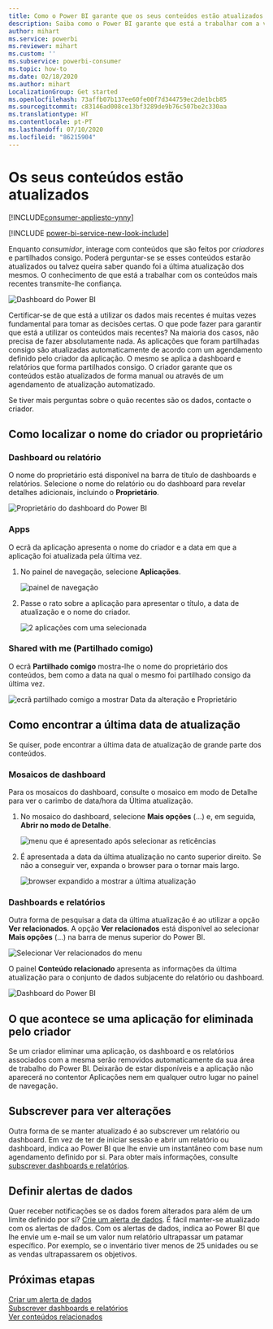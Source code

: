 ```yaml
---
title: Como o Power BI garante que os seus conteúdos estão atualizados
description: Saiba como o Power BI garante que está a trabalhar com a versão mais recente dos dados, relatório, dashboard e aplicação.
author: mihart
ms.service: powerbi
ms.reviewer: mihart
ms.custom: ''
ms.subservice: powerbi-consumer
ms.topic: how-to
ms.date: 02/18/2020
ms.author: mihart
LocalizationGroup: Get started
ms.openlocfilehash: 73affb07b137ee60fe00f7d344759ec2de1bcb85
ms.sourcegitcommit: c83146ad008ce13bf3289de9b76c507be2c330aa
ms.translationtype: HT
ms.contentlocale: pt-PT
ms.lasthandoff: 07/10/2020
ms.locfileid: "86215904"
---
```

# <a name="your-content-is-up-to-date"></a>Os seus conteúdos estão atualizados

[!INCLUDE[consumer-appliesto-ynny](../includes/consumer-appliesto-ynny.md)]

[!INCLUDE [power-bi-service-new-look-include](../includes/power-bi-service-new-look-include.md)]

Enquanto *consumidor*, interage com conteúdos que são feitos por *criadores* e partilhados consigo. Poderá perguntar-se se esses conteúdos estarão atualizados ou talvez queira saber quando foi a última atualização dos mesmos. O conhecimento de que está a trabalhar com os conteúdos mais recentes transmite-lhe confiança.  
 
![Dashboard do Power BI](media/end-user-fresh/power-bi-dashboards.png)


Certificar-se de que está a utilizar os dados mais recentes é muitas vezes fundamental para tomar as decisões certas. O que pode fazer para garantir que está a utilizar os conteúdos mais recentes? Na maioria dos casos, não precisa de fazer absolutamente nada. As aplicações que foram partilhadas consigo são atualizadas automaticamente de acordo com um agendamento definido pelo criador da aplicação. O mesmo se aplica a dashboard e relatórios que forma partilhados consigo. O criador garante que os conteúdos estão atualizados de forma manual ou através de um agendamento de atualização automatizado.  

Se tiver mais perguntas sobre o quão recentes são os dados, contacte o criador.

## <a name="how-to-locate-the-name-of-the-designer-or-owner"></a>Como localizar o nome do criador ou proprietário

### <a name="dashboard-or-report"></a>Dashboard ou relatório

O nome do proprietário está disponível na barra de título de dashboards e relatórios. Selecione o nome do relatório ou do dashboard para revelar detalhes adicionais, incluindo o **Proprietário**.

![Proprietário do dashboard do Power BI](media/end-user-fresh/power-bi-owner.png)


### <a name="apps"></a>Apps

O ecrã da aplicação apresenta o nome do criador e a data em que a aplicação foi atualizada pela última vez.  

1. No painel de navegação, selecione **Aplicações**.

    ![painel de navegação](media/end-user-fresh/power-bi-nav-app.png)



2. Passe o rato sobre a aplicação para apresentar o título, a data de atualização e o nome do criador. 

    ![2 aplicações com uma selecionada](media/end-user-fresh/power-bi-app.png)


### <a name="shared-with-me"></a>Shared with me (Partilhado comigo)
O ecrã **Partilhado comigo** mostra-lhe o nome do proprietário dos conteúdos, bem como a data na qual o mesmo foi partilhado consigo da última vez.

![ecrã partilhado comigo a mostrar Data da alteração e Proprietário](media/end-user-fresh/power-bi-share.png) 


## <a name="how-to-look-up-the-last-refresh-date"></a>Como encontrar a última data de atualização
Se quiser, pode encontrar a última data de atualização de grande parte dos conteúdos. 

### <a name="dashboard-tiles"></a>Mosaicos de dashboard
Para os mosaicos do dashboard, consulte o mosaico em modo de Detalhe para ver o carimbo de data/hora da Última atualização.

1. No mosaico do dashboard, selecione **Mais opções** (...) e, em seguida, **Abrir no modo de Detalhe**.

    ![menu que é apresentado após selecionar as reticências](media/end-user-fresh/power-bi-focus-mode.png)

2. É apresentada a data da última atualização no canto superior direito. Se não a conseguir ver, expanda o browser para o tornar mais largo. 

    ![browser expandido a mostrar a última atualização](media/end-user-fresh/power-bi-last-refresh2.png)

### <a name="dashboards-and-reports"></a>Dashboards e relatórios
Outra forma de pesquisar a data da última atualização é ao utilizar a opção **Ver relacionados**.  A opção **Ver relacionados** está disponível ao selecionar **Mais opções** (…) na barra de menus superior do Power BI.

![Selecionar Ver relacionados do menu](media/end-user-fresh/power-bi-view-related-dropdown.png)

O painel **Conteúdo relacionado** apresenta as informações da última atualização para o conjunto de dados subjacente do relatório ou dashboard.

![Dashboard do Power BI](media/end-user-fresh/power-bi-refresh.png)

## <a name="what-happens-if-an-app-is-deleted-by-the-designer"></a>O que acontece se uma aplicação for eliminada pelo criador

Se um criador eliminar uma aplicação, os dashboard e os relatórios associados com a mesma serão removidos automaticamente da sua área de trabalho do Power BI. Deixarão de estar disponíveis e a aplicação não aparecerá no contentor Aplicações nem em qualquer outro lugar no painel de navegação.


## <a name="subscribe-to-see-changes"></a>Subscrever para ver alterações
Outra forma de se manter atualizado é ao subscrever um relatório ou dashboard. Em vez de ter de iniciar sessão e abrir um relatório ou dashboard, indica ao Power BI que lhe envie um instantâneo com base num agendamento definido por si.  Para obter mais informações, consulte [subscrever dashboards e relatórios](end-user-subscribe.md).

## <a name="set-data-alerts"></a>Definir alertas de dados
Quer receber notificações se os dados forem alterados para além de um limite definido por si? [Crie um alerta de dados](end-user-alerts.md).  É fácil manter-se atualizado com os alertas de dados. Com os alertas de dados, indica ao Power BI que lhe envie um e-mail se um valor num relatório ultrapassar um patamar específico.  Por exemplo, se o inventário tiver menos de 25 unidades ou se as vendas ultrapassarem os objetivos.  

## <a name="next-steps"></a>Próximas etapas
[Criar um alerta de dados](end-user-alerts.md)    
[Subscrever dashboards e relatórios](end-user-subscribe.md)    
[Ver conteúdos relacionados](end-user-related.md)    
